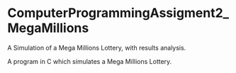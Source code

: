 # ComputerProgrammingAssigment2_MegaMillions
A Simulation of a Mega Millions Lottery, with results analysis.

A program in C which simulates a Mega Millions Lottery.
